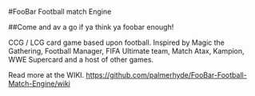 #FooBar Football match Engine

##Come and av a go if ya think ya foobar enough!

CCG / LCG card game based upon football. Inspired by Magic the Gathering, Football Manager, FIFA Ultimate team, Match Atax, Kampion, WWE Supercard and a host of other games.

Read more at the WIKI.
https://github.com/palmerhyde/FooBar-Football-Match-Engine/wiki